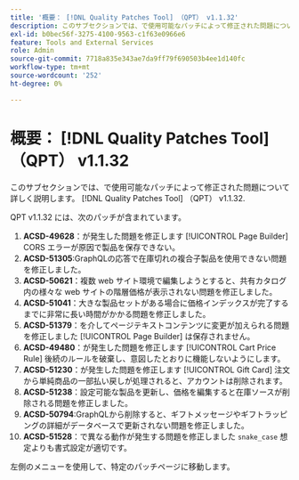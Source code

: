 ```yaml
---
title: '概要： [!DNL Quality Patches Tool] （QPT） v1.1.32'
description: このサブセクションでは、で使用可能なパッチによって修正された問題について詳しく説明します。 [!DNL Quality Patches Tool] （QPT） v1.1.32.
exl-id: b0bec56f-3275-4100-9563-c1f63e0966e6
feature: Tools and External Services
role: Admin
source-git-commit: 7718a835e343ae7da9ff79f690503b4ee1d140fc
workflow-type: tm+mt
source-wordcount: '252'
ht-degree: 0%

---
```


# 概要： [!DNL Quality Patches Tool] （QPT） v1.1.32

このサブセクションでは、で使用可能なパッチによって修正された問題について詳しく説明します。 [!DNL Quality Patches Tool] （QPT） v1.1.32.

QPT v1.1.32 には、次のパッチが含まれています。

1. **ACSD-49628**：が発生した問題を修正します [!UICONTROL Page Builder] CORS エラーが原因で製品を保存できない。
1. **ACSD-51305**:GraphQLの応答で在庫切れの複合子製品を使用できない問題を修正しました。
1. **ACSD-50621**：複数 web サイト環境で編集しようとすると、共有カタログ内の様々な web サイトの階層価格が表示されない問題を修正しました。
1. **ACSD-51041**：大きな製品セットがある場合に価格インデックスが完了するまでに非常に長い時間がかかる問題を修正しました。
1. **ACSD-51379**：を介してページテキストコンテンツに変更が加えられる問題を修正しました [!UICONTROL Page Builder] は保存されません。
1. **ACSD-49480**：が発生した問題を修正します [!UICONTROL Cart Price Rule] 後続のルールを破棄し、意図したとおりに機能しないようにします。
1. **ACSD-51230**：が発生した問題を修正します [!UICONTROL Gift Card] 注文から単純商品の一部払い戻しが処理されると、アカウントは削除されます。
1. **ACSD-51238**：設定可能な製品を更新し、価格を編集すると在庫ソースが削除される問題を修正しました。
1. **ACSD-50794**:GraphQLから削除すると、ギフトメッセージやギフトラッピングの詳細がデータベースで更新されない問題を修正しました。
1. **ACSD-51528**：で異なる動作が発生する問題を修正しました `snake_case` 想定よりも書式設定が適切です。

左側のメニューを使用して、特定のパッチページに移動します。
